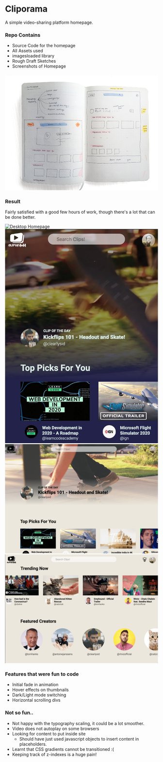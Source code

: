 # Cliporama
A simple video-sharing platform homepage.

### Repo Contains
* Source Code for the homepage
* All Assets used
* imagesloaded library
* Rough Draft Sketches
* Screenshots of Homepage

###
![Wireframe](submission/wireframe.png)

### Result
Fairly satisfied with a good few hours of work, though there's a lot that can be done better.

![Desktop Homepage](submission/dark-home.png)
![Mobile Homepage](submission/mobile-home.png)
![Lovely Lightmode](submission/light-mode.png)
![Horizontal Scrolling](submission/horizontal-scrolling.png)

### Features that were fun to code
* Initial fade in animation
* Hover effects on thumbnails
* Dark/Light mode switching
* Horizontal scrolling divs

### Not so fun..
* Not happy with the typography scaling, it could be a lot smoother.
* Video does not autoplay on some browsers
* Looking for content to put inside site
  * Should have just used javascript objects to insert content in placeholders.
* Learnt that CSS gradients cannot be transitioned :(
* Keeping track of z-indexes is a huge pain!


